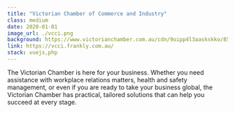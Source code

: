 ```yaml
---
title: "Victorian Chamber of Commerce and Industry"
class: medium
date: 2020-01-01
image_url: ./vcci.png
background: https://www.victorianchamber.com.au/cdn/9oipp4l3aaskskko/850
link: https://vcci.frankly.com.au/
stack: vuejs,php
---
```


The Victorian Chamber is here for your business.
Whether you need assistance with workplace relations matters, health and safety management, or even if you are ready to take your business global, the Victorian Chamber has practical, tailored solutions that can help you succeed at every stage.
